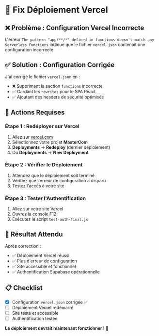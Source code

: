# 🚀 Fix Déploiement Vercel

## ❌ Problème : Configuration Vercel Incorrecte

L'erreur `The pattern "app/**/*" defined in functions doesn't match any Serverless Functions` indique que le fichier `vercel.json` contenait une configuration incorrecte.

## ✅ Solution : Configuration Corrigée

J'ai corrigé le fichier `vercel.json` en :
- ❌ Supprimant la section `functions` incorrecte
- ✅ Gardant les `rewrites` pour le SPA React
- ✅ Ajoutant des headers de sécurité optimisés

## 🚀 Actions Requises

### **Étape 1 : Redéployer sur Vercel**
1. Allez sur [vercel.com](https://vercel.com)
2. Sélectionnez votre projet **MasterCom**
3. **Deployments** → **Redeploy** (dernier déploiement)
4. Ou **Deployments** → **New Deployment**

### **Étape 2 : Vérifier le Déploiement**
1. Attendez que le déploiement soit terminé
2. Vérifiez que l'erreur de configuration a disparu
3. Testez l'accès à votre site

### **Étape 3 : Tester l'Authentification**
1. Allez sur votre site Vercel
2. Ouvrez la console F12
3. Exécutez le script `test-auth-final.js`

## 🎯 Résultat Attendu

Après correction :
- ✅ Déploiement Vercel réussi
- ✅ Plus d'erreur de configuration
- ✅ Site accessible et fonctionnel
- ✅ Authentification Supabase opérationnelle

## 📋 Checklist

- [x] Configuration `vercel.json` corrigée ✅
- [ ] Déploiement Vercel redémarré
- [ ] Site testé et accessible
- [ ] Authentification testée

**Le déploiement devrait maintenant fonctionner !** 🚀
